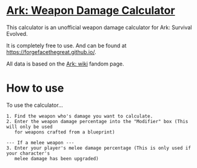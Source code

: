 
# [Ark: Weapon Damage Calculator](https://forgefacethegreat.github.io/)

This calculator is an unofficial weapon damage calculator for Ark: Survival Evolved. 

It is completely free to use. And can be found at https://forgefacethegreat.github.io/.

All data is based on the [Ark: wiki](https://ark.fandom.com/wiki/Base_Damage) fandom page.

# How to use

To use the calculator...

    1. Find the weapon who's damage you want to calculate.
    2. Enter the weapon damage percentage into the "Modifier" box (This will only be used
       for weapons crafted from a blueprint)

    --- If a melee weapon ---
    3. Enter your player's melee damage percentage (This is only used if your character's
       melee damage has been upgraded)

